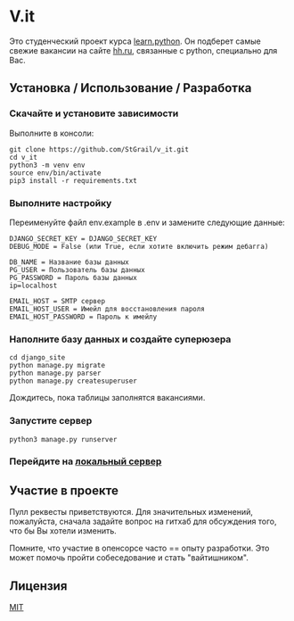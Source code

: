 # V.it

Это студенческий проект курса [learn.python](https://learn.python.ru). 
Он подберет самые свежие вакансии на сайте [hh.ru](hh.ru), связанные с python, специально для Вас.

## Установка / Использование / Разработка
### Скачайте и установите зависимости
Выполните в консоли:
```
git clone https://github.com/StGrail/v_it.git
cd v_it
python3 -m venv env
source env/bin/activate
pip3 install -r requirements.txt
```

### Выполните настройку
Переименуйте файл env.example в .env и замените  следующие данные:
```
DJANGO_SECRET_KEY = DJANGO_SECRET_KEY
DEBUG_MODE = False (или True, если хотите включить режим дебагга)

DB_NAME = Название базы данных
PG_USER = Пользователь базы данных
PG_PASSWORD = Пароль базы данных
ip=localhost

EMAIL_HOST = SMTP сервер
EMAIL_HOST_USER = Имейл для восстановления пароля
EMAIL_HOST_PASSWORD = Пароль к имейлу
```
### Наполните базу данных и создайте суперюзера
```
cd django_site
python manage.py migrate
python manage.py parser
python manage.py createsuperuser
```
Дождитесь, пока таблицы заполнятся вакансиями.

### Запустите сервер
```
python3 manage.py runserver
```
### Перейдите на [локальный сервер](http://127.0.0.1:8000)

## Участие в проекте
Пулл реквесты приветствуются. Для значительных изменений, пожалуйста,  сначала задайте вопрос на гитхаб для обсуждения того, что бы Вы хотели изменить.

Помните, что участие в опенсорсе часто == опыту разработки. Это может помочь пройти собеседование и стать "вайтишником".

## Лицензия
[MIT](https://choosealicense.com/licenses/mit/)
